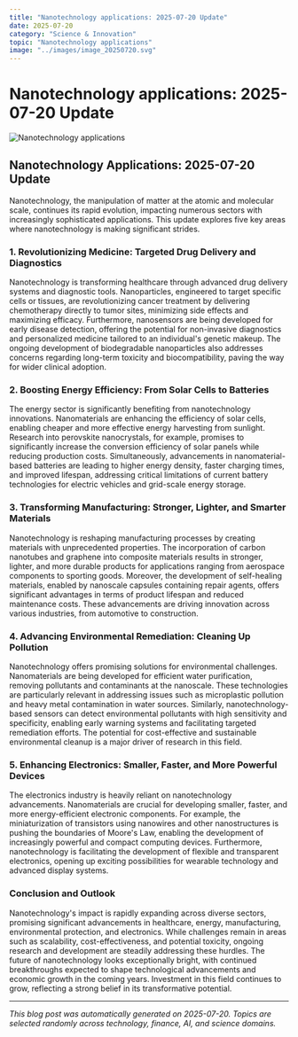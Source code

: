 ```yaml
---
title: "Nanotechnology applications: 2025-07-20 Update"
date: 2025-07-20
category: "Science & Innovation"
topic: "Nanotechnology applications"
image: "../images/image_20250720.svg"
---
```


# Nanotechnology applications: 2025-07-20 Update

![Nanotechnology applications](../images/image_20250720.svg)

## Nanotechnology Applications: 2025-07-20 Update

Nanotechnology, the manipulation of matter at the atomic and molecular scale, continues its rapid evolution, impacting numerous sectors with increasingly sophisticated applications. This update explores five key areas where nanotechnology is making significant strides.


### 1. Revolutionizing Medicine: Targeted Drug Delivery and Diagnostics

Nanotechnology is transforming healthcare through advanced drug delivery systems and diagnostic tools.  Nanoparticles, engineered to target specific cells or tissues, are revolutionizing cancer treatment by delivering chemotherapy directly to tumor sites, minimizing side effects and maximizing efficacy.  Furthermore, nanosensors are being developed for early disease detection, offering the potential for non-invasive diagnostics and personalized medicine tailored to an individual's genetic makeup.  The ongoing development of biodegradable nanoparticles also addresses concerns regarding long-term toxicity and biocompatibility, paving the way for wider clinical adoption.


### 2.  Boosting Energy Efficiency: From Solar Cells to Batteries

The energy sector is significantly benefiting from nanotechnology innovations.  Nanomaterials are enhancing the efficiency of solar cells, enabling cheaper and more effective energy harvesting from sunlight.  Research into perovskite nanocrystals, for example, promises to significantly increase the conversion efficiency of solar panels while reducing production costs. Simultaneously, advancements in nanomaterial-based batteries are leading to higher energy density, faster charging times, and improved lifespan, addressing critical limitations of current battery technologies for electric vehicles and grid-scale energy storage.


### 3.  Transforming Manufacturing: Stronger, Lighter, and Smarter Materials

Nanotechnology is reshaping manufacturing processes by creating materials with unprecedented properties.  The incorporation of carbon nanotubes and graphene into composite materials results in stronger, lighter, and more durable products for applications ranging from aerospace components to sporting goods.  Moreover, the development of self-healing materials, enabled by nanoscale capsules containing repair agents, offers significant advantages in terms of product lifespan and reduced maintenance costs.  These advancements are driving innovation across various industries, from automotive to construction.


### 4.  Advancing Environmental Remediation: Cleaning Up Pollution

Nanotechnology offers promising solutions for environmental challenges.  Nanomaterials are being developed for efficient water purification, removing pollutants and contaminants at the nanoscale.  These technologies are particularly relevant in addressing issues such as microplastic pollution and heavy metal contamination in water sources.  Similarly, nanotechnology-based sensors can detect environmental pollutants with high sensitivity and specificity, enabling early warning systems and facilitating targeted remediation efforts.  The potential for cost-effective and sustainable environmental cleanup is a major driver of research in this field.


### 5.  Enhancing Electronics: Smaller, Faster, and More Powerful Devices

The electronics industry is heavily reliant on nanotechnology advancements.  Nanomaterials are crucial for developing smaller, faster, and more energy-efficient electronic components.  For example, the miniaturization of transistors using nanowires and other nanostructures is pushing the boundaries of Moore's Law, enabling the development of increasingly powerful and compact computing devices.  Furthermore, nanotechnology is facilitating the development of flexible and transparent electronics, opening up exciting possibilities for wearable technology and advanced display systems.


### Conclusion and Outlook

Nanotechnology's impact is rapidly expanding across diverse sectors, promising significant advancements in healthcare, energy, manufacturing, environmental protection, and electronics.  While challenges remain in areas such as scalability, cost-effectiveness, and potential toxicity, ongoing research and development are steadily addressing these hurdles.  The future of nanotechnology looks exceptionally bright, with continued breakthroughs expected to shape technological advancements and economic growth in the coming years.  Investment in this field continues to grow, reflecting a strong belief in its transformative potential.


---
*This blog post was automatically generated on 2025-07-20. Topics are selected randomly across technology, finance, AI, and science domains.*
